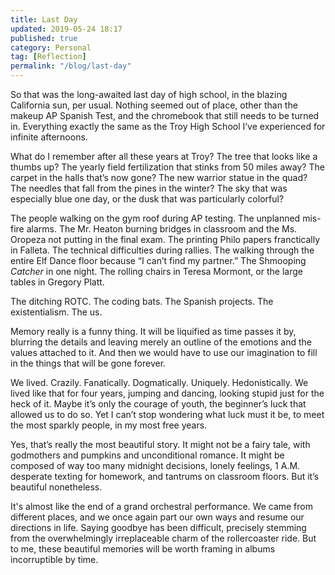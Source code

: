 ```yaml
---
title: Last Day
updated: 2019-05-24 18:17
published: true
category: Personal
tag: [Reflection]
permalink: "/blog/last-day"
---
```


So that was the long-awaited last day of high school, in the blazing California sun, per usual. Nothing seemed out of place, other than the makeup AP Spanish Test, and the chromebook that still needs to be turned in. Everything exactly the same as the Troy High School I’ve experienced for infinite afternoons.

What do I remember after all these years at Troy? The tree that looks like a thumbs up? The yearly field fertilization that stinks from 50 miles away? The carpet in the halls that’s now gone? The new warrior statue in the quad? The needles that fall from the pines in the winter? The sky that was especially blue one day, or the dusk that was particularly colorful?

The people walking on the gym roof during AP testing. The unplanned mis-fire alarms. The Mr. Heaton burning bridges in classroom and the Ms. Oropeza not putting in the final exam. The printing Philo papers franctically in Falleta. The technical difficulties during rallies. The walking through the entire Elf Dance floor because “I can’t find my partner.” The Shmooping _Catcher_ in one night. The rolling chairs in Teresa Mormont, or the large tables in Gregory Platt.

The ditching ROTC. The coding bats. The Spanish projects. The existentialism. The us.

Memory really is a funny thing. It will be liquified as time passes it by, blurring the details and leaving merely an outline of the emotions and the values attached to it. And then we would have to use our imagination to fill in the things that will be gone forever.

We lived. Crazily. Fanatically. Dogmatically. Uniquely. Hedonistically. We lived like that for four years, jumping and dancing, looking stupid just for the heck of it. Maybe it’s only the courage of youth, the beginner’s luck that allowed us to do so. Yet I can’t stop wondering what luck must it be, to meet the most sparkly people, in my most free years.

Yes, that’s really the most beautiful story. It might not be a fairy tale, with godmothers and pumpkins and unconditional romance. It might be composed of way too many midnight decisions, lonely feelings, 1 A.M. desperate texting for homework, and tantrums on classroom floors. But it’s beautiful nonetheless.

It's almost like the end of a grand orchestral performance. We came from different places, and we once again part our own ways and resume our directions in life. Saying goodbye has been difficult, precisely stemming from the overwhelmingly irreplaceable charm of the rollercoaster ride. But to me, these beautiful memories will be worth framing in albums incorruptible by time.
